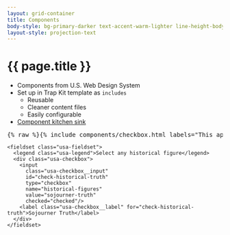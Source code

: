 ```yaml
---
layout: grid-container
title: Components
body-style: bg-primary-darker text-accent-warm-lighter line-height-body-4 padding-bottom-9 font-body-lg slide
layout-style: projection-text
---
```


# {{ page.title }}

- Components from U.S. Web Design System
- Set up in Trap Kit template as `includes`
    - Reusable
    - Cleaner content files
    - Easily configurable
- [Component kitchen sink](https://trapkit.co/docs/component-kitchen-sink.html)

<pre>
{% raw %}{% include components/checkbox.html labels="This applies|Also this one|Don’t forget about me" %}{% endraw %}
</pre>

```
<fieldset class="usa-fieldset">
  <legend class="usa-legend">Select any historical figure</legend>
  <div class="usa-checkbox">
    <input
      class="usa-checkbox__input"
      id="check-historical-truth"
      type="checkbox"
      name="historical-figures"
      value="sojourner-truth"
      checked="checked"/>
    <label class="usa-checkbox__label" for="check-historical-truth">Sojourner Truth</label>
  </div>
</fieldset>
```